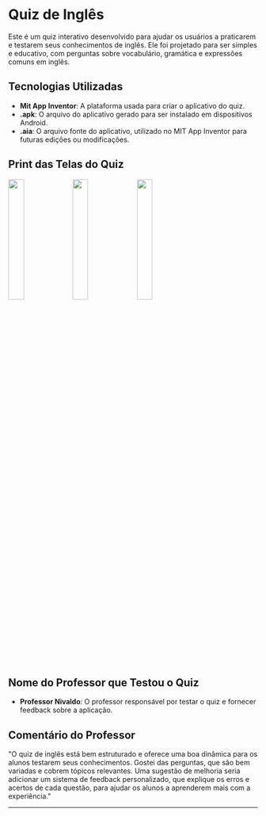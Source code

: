 # Quiz de Inglês

Este é um quiz interativo desenvolvido para ajudar os usuários a praticarem e testarem seus conhecimentos de inglês. Ele foi projetado para ser simples e educativo, com perguntas sobre vocabulário, gramática e expressões comuns em inglês.

## Tecnologias Utilizadas
- **Mit App Inventor**: A plataforma usada para criar o aplicativo do quiz.
- **.apk**: O arquivo do aplicativo gerado para ser instalado em dispositivos Android.
- **.aia**: O arquivo fonte do aplicativo, utilizado no MIT App Inventor para futuras edições ou modificações.

## Print das Telas do Quiz

<img src="https://github.com/user-attachments/assets/e9ec3c07-4aa2-4745-ae65-96ca8cd6bec9" width="25%"/>

<img src="https://github.com/user-attachments/assets/999cc99d-f614-4ee2-a43f-9eb04cd7b2f8" width="25%"/>

<img src="https://github.com/user-attachments/assets/4336eb41-17a2-4738-9239-89c8e7617126" width="25%"/>

## Nome do Professor que Testou o Quiz
- **Professor Nivaldo**: O professor responsável por testar o quiz e fornecer feedback sobre a aplicação.

## Comentário do Professor
"O quiz de inglês está bem estruturado e oferece uma boa dinâmica para os alunos testarem seus conhecimentos. Gostei das perguntas, que são bem variadas e cobrem tópicos relevantes. Uma sugestão de melhoria seria adicionar um sistema de feedback personalizado, que explique os erros e acertos de cada questão, para ajudar os alunos a aprenderem mais com a experiência."

---
